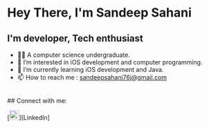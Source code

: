 # Hey There, I'm Sandeep Sahani

## I'm developer, Tech enthusiast 

- 👨‍💻 A computer science undergraduate.
- 👀 I’m interested in iOS development and computer programming.
- 🌱 I’m currently learning iOS development and Java.
- 📫 How to reach me : sandeepsahani76j@gmail.com
<br>
## Connect with me:

[<img aling="left" alt="LinkedIn | sandeep" width="22px" src="https://cdn.jsdelivr.net/npm/simple-icons@v3/icons/linkedin.svg"/>][LinkedIn]
